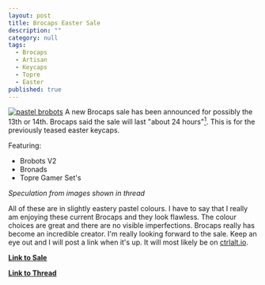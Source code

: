 ```yaml
---
layout: post
title: Brocaps Easter Sale
description: ""
category: null
tags: 
  - Brocaps
  - Artisan
  - Keycaps
  - Topre
  - Easter
published: true
---
```


[![pastel brobots](http://i.imgur.com/rjnl1QI.jpg)](https://geekhack.org/index.php?topic=70928.0)
A new Brocaps sale has been announced for possibly the 13th or 14th. Brocaps said the sale will last "about 24 hours"[<sup>1</sup>](https://geekhack.org/index.php?topic=70928.msg1715075#msg1715075). This is for the previously teased easter keycaps.   

Featuring:

* Brobots V2
* Bronads
* Topre Gamer Set's 

*Speculation from images shown in thread*

All of these are in slightly eastery pastel colours. I have to say that I really am enjoying these current Brocaps and they look flawless. The colour choices are great and there are no visible imperfections. Brocaps really has become an incredible creator. I'm really looking forward to the sale. Keep an eye out and I will post a link when it's up. It will most likely be on [ctrlalt.io](https://ctrlalt.io/).

[**Link to Sale**](https://ctrlalt.io/bro-caps/easter-sale)

[**Link to Thread**](https://geekhack.org/index.php?topic=70928.0)